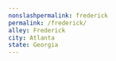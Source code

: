 ```yaml
---
﻿nonslashpermalink: frederick
permalink: /frederick/
alley: Frederick
city: Atlanta
state: Georgia
---
```

